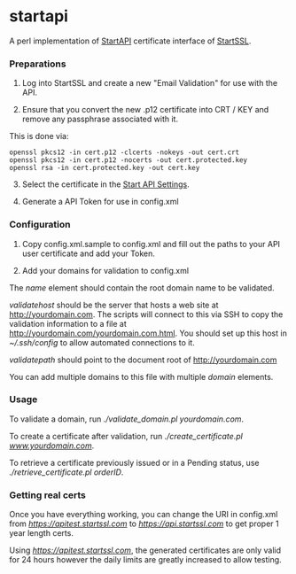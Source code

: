 # startapi

A perl implementation of [StartAPI](https://www.startssl.com/StartAPI) certificate interface of [StartSSL](https://www.startssl.com).

### Preparations

1) Log into StartSSL and create a new "Email Validation" for use with the API.

2) Ensure that you convert the new .p12 certificate into CRT / KEY and remove any passphrase associated with it.

This is done via:
```
openssl pkcs12 -in cert.p12 -clcerts -nokeys -out cert.crt 
openssl pkcs12 -in cert.p12 -nocerts -out cert.protected.key
openssl rsa -in cert.protected.key -out cert.key
```

3) Select the certificate in the [Start API Settings](https://startssl.com/StartAPI/ApplyPart).

4) Generate a API Token for use in config.xml

### Configuration

1) Copy config.xml.sample to config.xml and fill out the paths to your API user certificate and add your Token.

2) Add your domains for validation to config.xml

The *name* element should contain the root domain name to be validated.

*validatehost* should be the server that hosts a web site at http://yourdomain.com. The scripts will connect to this via SSH to copy the validation information to a file at http://yourdomain.com/yourdomain.com.html. You should set up this host in *~/.ssh/config* to allow automated connections to it.

*validatepath* should point to the document root of http://yourdomain.com

You can add multiple domains to this file with multiple *domain* elements.

### Usage

To validate a domain, run *./validate_domain.pl yourdomain.com*.

To create a certificate after validation, run *./create_certificate.pl www.yourdomain.com*.

To retrieve a certificate previously issued or in a Pending status, use *./retrieve_certificate.pl orderID*.

### Getting real certs

Once you have everything working, you can change the URI in config.xml from *https://apitest.startssl.com* to *https://api.startssl.com* to get proper 1 year length certs.

Using *https://apitest.startssl.com*, the generated certificates are only valid for 24 hours however the daily limits are greatly increased to allow testing.
